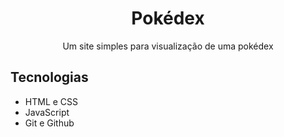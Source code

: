 <h1 align="center"> Pokédex </h1>

<p align="center">
Um site simples para visualização de uma pokédex <br/>
</p>

## Tecnologias

- HTML e CSS
- JavaScript
- Git e Github
